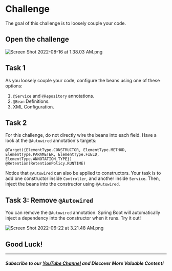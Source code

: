 # Challenge
The goal of this challenge is to loosely couple your code.

## Open the challenge

![Screen Shot 2022-08-16 at 1.38.03 AM.png](https://firebasestorage.googleapis.com/v0/b/learnthepart-75aed.appspot.com/o/images%2F0a78ccf0-11c2-40e1-a2af-cd39d0aabdbf?alt=media&token=8c1451b3-6ee4-4156-bbec-676dd344c51a)

## Task 1

As you loosely couple your code, configure the beans using one of these options:

1. `@Service` and `@Repository` annotations.
2. `@Bean` Definitions.
3. XML Configuration.

## Task 2

For this challenge, do not directly wire the beans into each field. Have a look at the `@Autowired` annotation's targets:

```
@Target({ElementType.CONSTRUCTOR, ElementType.METHOD, ElementType.PARAMETER, ElementType.FIELD, ElementType.ANNOTATION_TYPE})
@Retention(RetentionPolicy.RUNTIME)
```
Notice that `@Autowired` can also be applied to constructors. Your task is to add one constructor inside `Controller`, and another inside `Service`. Then,  inject the beans into the constructor using `@Autowired`.

## Task 3: Remove `@Autowired`

You can remove the `@Autowired` annotation. Spring Boot will automatically inject a dependency into the constructor when it runs. Try it out!

![Screen Shot 2022-06-22 at 3.21.48 AM.png](https://firebasestorage.googleapis.com/v0/b/learnthepart-75aed.appspot.com/o/images%2Fc015204d-8191-487d-aa03-75d3be648df6?alt=media&token=6eadf818-b202-4a5b-a47c-983661fa67fc)


## Good Luck!

--------
##### Subscribe to our [YouTube Channel](https://www.youtube.com/@RayanSlim087?sub_confirmation=1) and Discover More Valuable Content!